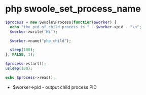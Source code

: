 # php swoole_set_process_name

```php
$process = new Swoole\Process(function($worker) {
  echo "the pid of child process is " . $worker->pid . "\n";
  $worker->write('Hi');

  $worker->name("php_child");

  sleep(100);
}, FALSE, 1);

$process->start();
usleep(100);

echo $process->read();
```

- $worker->pid - output child process PID
